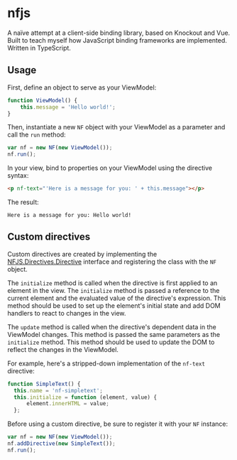 # nfjs
A naïve attempt at a client-side binding library, based on Knockout and Vue. Built to teach myself how JavaScript binding frameworks are implemented. Written in TypeScript.

## Usage

First, define an object to serve as your ViewModel:

```` JavaScript
function ViewModel() {
    this.message = 'Hello world!';
}
````

Then, instantiate a new `NF` object with your ViewModel as a parameter and call the `run` method:

```` JavaScript
var nf = new NF(new ViewModel());
nf.run();
````

In your view, bind to properties on your ViewModel using the directive syntax:

```` HTML
<p nf-text="'Here is a message for you: ' + this.message"></p>
````

The result:

````
Here is a message for you: Hello world!
````

## Custom directives

Custom directives are created by implementing the [NFJS.Directives.Directive](nfjs/src/directives/Directive.ts) interface and registering the class with the `NF` object.

The `initialize` method is called when the directive is first applied to an element in the view.  The `initialize` method is passed a reference to the current element and the evaluated value of the directive's expression.  This method should be used to set up the element's initial state and add DOM handlers to react to changes in the view.

The `update` method is called when the directive's dependent data in the ViewModel changes.  This method is passed the same parameters as the `initialize` method.  This method should be used to update the DOM to reflect the changes in the ViewModel.

For example, here's a stripped-down implementation of the `nf-text` directive:

```` JavaScript
function SimpleText() {
  this.name = 'nf-simpletext';
  this.initialize = function (element, value) {
      element.innerHTML = value;
  };
````

Before using a custom directive, be sure to register it with your `NF` instance:

```` JavaScript
var nf = new NF(new ViewModel());
nf.addDirective(new SimpleText());
nf.run();
````
